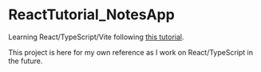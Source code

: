 # ReactTutorial_NotesApp

Learning React/TypeScript/Vite following [this tutorial](https://www.youtube.com/watch?v=j898RGRw0b4).

This project is here for my own reference as I work on React/TypeScript in the future.